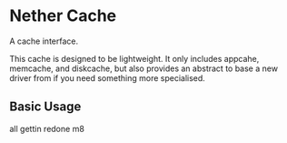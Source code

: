 # Nether Cache

A cache interface.

This cache is designed to be lightweight. It only includes appcahe, memcache,
and diskcache, but also provides an abstract to base a new driver from if you
need something more specialised.

## Basic Usage

all gettin redone m8
